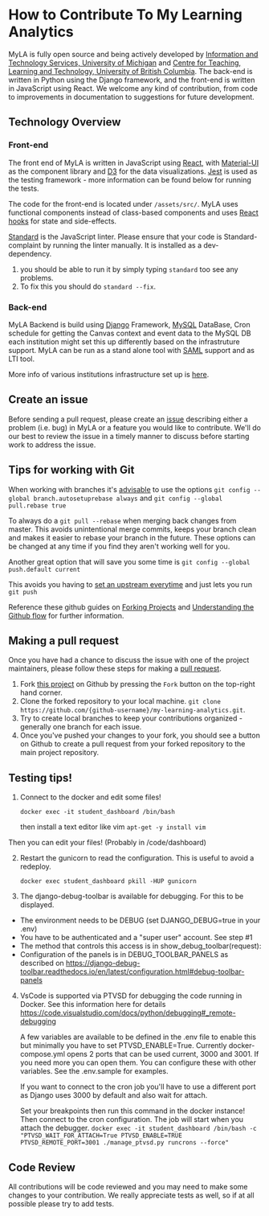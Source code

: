 # How to Contribute To My Learning Analytics
MyLA is fully open source and being actively developed by [Information and Technology Services, University of Michigan](https://its.umich.edu/) and [Centre for Teaching, Learning and Technology, University of British Columbia](https://ctlt.ubc.ca/). The back-end is written in Python using the Django framework, and the front-end is written in JavaScript using React. We welcome any kind of contribution, from code to improvements in documentation to suggestions for future development.

## Technology Overview
### Front-end
The front end of MyLA is written in JavaScript using [React](https://reactjs.org/), with [Material-UI](https://material-ui.com/) as the component library and [D3](https://d3js.org/) for the data visualizations. [Jest](https://jestjs.io/) is used as the testing framework - more information can be found below for running the tests.

The code for the front-end is located under `/assets/src/`. MyLA uses functional components instead of class-based components and uses [React hooks](https://reactjs.org/docs/hooks-intro.html) for state and side-effects.

[Standard](https://standardjs.com/) is the JavaScript linter. Please ensure that your code is Standard-complaint by 
running the linter manually. It is installed as a dev-dependency. 
1. you should be able to run it by simply typing `standard` too see any problems.
2. To fix this you should do `standard --fix`.

### Back-end
MyLA Backend is build using [Django](https://www.djangoproject.com/) Framework, [MySQL](https://www.mysql.com/) DataBase,
Cron schedule for getting the Canvas context and event data to the MySQL DB each institution might set this up differently based on the infrastruture support.
MyLA can be run as a stand alone tool with [SAML](https://developers.onelogin.com/saml) support and as LTI tool.

More info of various institutions infrastructure set up is [here](https://github.com/tl-its-umich-edu/my-learning-analytics/wiki/Myla-institutions-Architecture-flow).

## Create an issue
Before sending a pull request, please create an [issue](https://github.com/tl-its-umich-edu/my-learning-analytics/issues/new) describing either a problem (i.e. bug) in MyLA or a feature you would like to contribute. We'll do our best to review the issue in a timely manner to discuss before starting work to address the issue.

## Tips for working with Git

When working with branches it's [advisable](https://randyfay.com/content/simpler-rebasing-avoiding-unintentional-merge-commits) to use the options
`git config --global branch.autosetuprebase always` and `git config --global pull.rebase true`

To always do a `git pull --rebase` when merging back changes from master. This avoids unintentional merge commits, keeps your branch clean and makes it easier to rebase your branch in the future. These options can be changed at any time if you find they aren't working well for you.

Another great option that will save you some time is
`git config --global push.default current` 

This avoids you having to [set an upstream everytime](https://www.jvt.me/posts/2019/09/22/git-push-matching/) and just lets you run `git push`

Reference these github guides on [Forking Projects](https://guides.github.com/activities/forking/) and [Understanding the Github flow](https://guides.github.com/introduction/flow/) for further information. 


## Making a pull request
Once you have had a chance to discuss the issue with one of the project maintainers, please follow these steps for making a [pull request](https://github.com/tl-its-umich-edu/my-learning-analytics/pulls).

1. Fork [this project](https://github.com/tl-its-umich-edu/my-learning-analytics) on Github by pressing the `Fork` button on the top-right hand corner.
1. Clone the forked repository to your local machine. `git clone https://github.com/{github-username}/my-learning-analytics.git`.
1. Try to create local branches to keep your contributions organized - generally one branch for each issue.
1. Once you've pushed your changes to your fork, you should see a button on Github to create a pull request from your forked repository to the main project repository.


## Testing tips!

1. Connect to the docker and edit some files!

    `docker exec -it student_dashboard /bin/bash`

    then install a text editor like vim
    `apt-get -y install vim`

Then you can edit your files! (Probably in /code/dashboard)

2. Restart the gunicorn to read the configuration. This is useful to avoid a redeploy.

    `docker exec student_dashboard pkill -HUP gunicorn`

3. The django-debug-toolbar is available for debugging. For this to be displayed.
  - The environment needs to be DEBUG (set DJANGO_DEBUG=true in your .env)
  - You have to be authenticated and a "super user" account. See step #1
  - The method that controls this access is in show_debug_toolbar(request):
  - Configuration of the panels is in DEBUG_TOOLBAR_PANELS as described on https://django-debug-toolbar.readthedocs.io/en/latest/configuration.html#debug-toolbar-panels

4. VsCode is supported via PTVSD for debugging the code running in Docker. See this information here for details https://code.visualstudio.com/docs/python/debugging#_remote-debugging

    A few variables are available to be defined in the .env file to enable this but minimally you have to set PTVSD_ENABLE=True. Currently docker-compose.yml opens 2 ports that can be used current, 3000 and 3001. If you need more you can open them. You can configure these with other variables. See the .env.sample for examples.

    If you want to connect to the cron job you'll have to use a different port as Django uses 3000 by default and also wait for attach.

    Set your breakpoints then run this command in the docker instance! Then connect to the cron configuration. The job will start when you attach the debugger.
    `docker exec -it student_dashboard /bin/bash -c "PTVSD_WAIT_FOR_ATTACH=True PTVSD_ENABLE=TRUE PTVSD_REMOTE_PORT=3001 ./manage_ptvsd.py runcrons --force"`

## Code Review
All contributions will be code reviewed and you may need to make some changes to your contribution. We really appreciate tests as well, so if at all possible please try to add tests.
